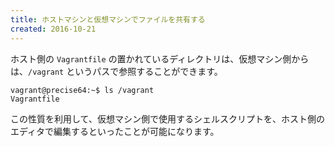 ```yaml
---
title: ホストマシンと仮想マシンでファイルを共有する
created: 2016-10-21
---
```


ホスト側の `Vagrantfile` の置かれているディレクトリは、仮想マシン側からは、`/vagrant` というパスで参照することができます。

```
vagrant@precise64:~$ ls /vagrant
Vagrantfile
```

この性質を利用して、仮想マシン側で使用するシェルスクリプトを、ホスト側のエディタで編集するといったことが可能になります。

